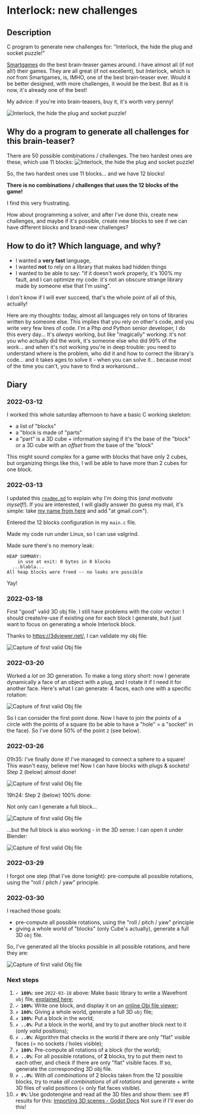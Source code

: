 # Interlock: new challenges

## Description
C program to generate new challenges for:
"Interlock, the hide the plug and socket puzzle!"

[Smartgames](https://www.smartgames.eu/) do the best brain-teaser games around. 
I have almost all (if not all!) their games.
They are all great (if not excellent), but Interlock, which
is *not* from Smartgames, is, IMHO, one of the best brain-teaser ever.
Would it be better designed, with more challenges, it would be the best.
But as it is now, it's already one of the best!

My advice: if you're into brain-teasers, buy it, it's worth very penny!

![Interlock, the hide the plug and socket puzzle!](img/interlock-game.png)


## Why do a program to generate all challenges for this brain-teaser?
There are 50 possible combinations / challenges.
The two hardest ones are these, which use 11 blocks:
![Interlock, the hide the plug and socket puzzle!](img/manual-solution-49-and-50.png)

So, the two hardest ones use 11 blocks... and we have 12 blocks!

**There is no combinations / challenges that uses the 12 blocks of the game!**

I find this very frustrating.

How about programming a solver, and after I've done this, create new challenges,
and maybe if it's possible, create new blocks to see if we can have different
blocks and brand-new challenges?

## How to do it? Which language, and why?

- I wanted a **very fast** language,
- I wanted **not** to rely on a library that makes bad hidden things
- I wanted to be able to say: "if it doesn't work properly, it's 100% my fault,
  and I can optimize my code: it's not an obscure strange library made by 
  someone else that I'm using".

I don't know if I will ever succeed, that's the whole point of all of this, 
actually!

Here are my thoughts: today, almost all languages rely on tons of libraries
written by someone else.
This implies that you rely on other's code, and you write very few lines of 
code.
I'm a Php *and* Python senior developer, I do this every day... 
It's *always* working, but like "magically" working: it's not you who actually
did the work, it's someone else who did 99% of the work... and when it's not
working you're in deep trouble: you need to understand where is the problem,
who did it and how to correct the library's code... and it takes ages to solve
it - when you can solve it... because most of the time you can't,
you have to find a workaround...


## Diary

### 2022-03-12
I worked this whole saturday afternoon to have a basic C working skeleton:
- a list of "blocks"
- a "block is made of "parts"
- a "part" is a 3D cube + information saying if it's the base of the "block"
or a 3D cube with an *offset* from the base of the "block"

This might sound complex for a game with blocks that have only 2 cubes,
but organizing things like this, I will be able to have more than 2 cubes for 
one block.

### 2022-03-13
I updated this [`readme.md`](./readme.md) to explain why I'm doing this (*and 
motivate myself!*). If you are interested, I will gladly answer (to guess 
my mail, it's simple: take 
[my name from here](https://github.com/olivierpons/) and add "at gmail.com").

Entered the 12 blocks configuration in my `main.c` file.

Made my code run under Linux, so I can use valgrind.

Made sure there's no memory leak:

```
HEAP SUMMARY:
    in use at exit: 0 bytes in 0 blocks
  ...blabla...
All heap blocks were freed -- no leaks are possible
```
Yay!

### 2022-03-18
First "good" valid 3D obj file.
I still have problems with the color vector: I should 
create/re-use if existing one for each block I generate,
but I just want to focus on generating a whole Interlock
block.


Thanks to https://3dviewer.net/, I can validate my obj file:

![Capture of first valid Obj file](img/obj.file.snapshot.2022-03-18-18h25.png)

### 2022-03-20
Worked a *lot* on 3D generation. To make a long story short: now I
generate dynamically a face of an object with a plug, and I rotate it
if I need it for another face.
Here's what I can generate: 4 faces, each one with a specific rotation:

![Capture of first valid Obj file](img/obj.file.snapshot.2022-03-20.18h30.png)

So I can consider the first point done.
Now I have to join the points of a circle with the points of a square
(to be able to have a "hole" = a "socket" in the face).
So I've done 50% of the point `2` (see below).

### 2022-03-26
01h35: I've finally done it! I've managed to connect a sphere to a square!
This wasn't easy, believe me!
Now I can have blocks with plugs & sockets!
Step 2 (below) almost done!

![Capture of first valid Obj file](img/obj.file.snapshot.2022-03-26-01h25.png)

19h24: Step 2 (below) 100% done:

Not only can I generate a full block...

![Capture of first valid Obj file](img/obj.file.snapshot.2022-03-26-19h22.png)

...but the full block is also working - in the 3D sense: I can open it under
Blender:

![Capture of first valid Obj file](img/obj.file.snapshot.2022-03-26-19h29.png)

### 2022-03-29
I forgot one step (that I've done tonight): pre-compute all possible rotations,
using the "roll / pitch / yaw" principle.

### 2022-03-30
I reached those goals:
- pre-compute all possible rotations,
  using the "roll / pitch / yaw" principle
- giving a whole world of "blocks" (only Cube's actually), generate a full 
  3D `obj` file.

So, I've generated all the blocks possible in all possible rotations, and here
they are:

  ![Capture of first valid Obj file](img/obj.file.snapshot.2022-03-30-21h53.png)

 
### Next steps
1. **`✓ 100%`**: see `2022-03-18` above:
   Make basic library to write a Wavefront `obj` file,
   [explained here](https://en.wikipedia.org/wiki/Wavefront_.obj_file);
2. **`✓ 100%`**: Write one block, and display it on an
   [online Obj file viewer](https://www.google.com/search?q=online+obj+viewer);
3. **`✗ 100%`**: Giving a whole world, generate a full 3D `obj` file;
4. **`✗ 100%`**: Put a block in the world;
5. **`✗ ..0%`**: Put a block in the world, and try to put another block next to 
   it (only *valid* positions);
6. **`✗ ..0%`**: Algorithm that checks in the world if there are only "flat" 
   visible faces (= no sockets / holes visible);
7. **`✗ 100%`**: Pre-compute all rotations of a block (for the world);
8. **`✗ ..0%`**: For all possible rotations, of **2** blocks, 
   try to put them next to each other, and check if there are only "flat" 
   visible faces. If so, generate the corresponding 3D obj file.
9. **`✗ ..0%`**: With *all combinations* of 2 blocks taken from the 12
   possible blocks, try to make *all combinations* of *all rotations*
   and generate + write 3D files of valid positions (= only flat faces
   visible).
10. **`✗ 0%`**: Use godotengine and read all the 3D files and show them: 
    see #1 results for this:
    [Importing 3D scenes - Godot Docs](https://www.google.com/search?q=site%3Adocs.godotengine.org+%22importing+3d+scenes%22)
    Not sure if I'll ever do this!
